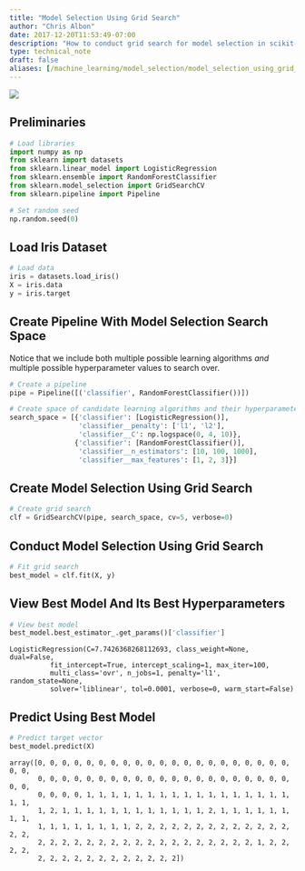 ```yaml
---
title: "Model Selection Using Grid Search"
author: "Chris Albon"
date: 2017-12-20T11:53:49-07:00
description: "How to conduct grid search for model selection in scikit-learn for machine learning in Python."
type: technical_note
draft: false
aliases: [/machine_learning/model_selection/model_selection_using_grid_search/]
---
```

<a alt="Model Selection Using Grid Search" href="https://machinelearningflashcards.com">
    <img src="/images/machine_learning_flashcards/Model_Selection_print.png" class="flashcard center-block">
</a>

## Preliminaries


```python
# Load libraries
import numpy as np
from sklearn import datasets
from sklearn.linear_model import LogisticRegression
from sklearn.ensemble import RandomForestClassifier
from sklearn.model_selection import GridSearchCV
from sklearn.pipeline import Pipeline

# Set random seed
np.random.seed(0)
```

## Load Iris Dataset


```python
# Load data
iris = datasets.load_iris()
X = iris.data
y = iris.target
```

## Create Pipeline With Model Selection Search Space

Notice that we include both multiple possible learning algorithms _and_ multiple possible hyperparameter values to search over.


```python
# Create a pipeline
pipe = Pipeline([('classifier', RandomForestClassifier())])

# Create space of candidate learning algorithms and their hyperparameters
search_space = [{'classifier': [LogisticRegression()],
                 'classifier__penalty': ['l1', 'l2'],
                 'classifier__C': np.logspace(0, 4, 10)},
                {'classifier': [RandomForestClassifier()],
                 'classifier__n_estimators': [10, 100, 1000],
                 'classifier__max_features': [1, 2, 3]}]
```

## Create Model Selection Using Grid Search


```python
# Create grid search 
clf = GridSearchCV(pipe, search_space, cv=5, verbose=0)
```

## Conduct Model Selection Using Grid Search


```python
# Fit grid search
best_model = clf.fit(X, y)
```

## View Best Model And Its Best Hyperparameters


```python
# View best model
best_model.best_estimator_.get_params()['classifier']
```




    LogisticRegression(C=7.7426368268112693, class_weight=None, dual=False,
              fit_intercept=True, intercept_scaling=1, max_iter=100,
              multi_class='ovr', n_jobs=1, penalty='l1', random_state=None,
              solver='liblinear', tol=0.0001, verbose=0, warm_start=False)



## Predict Using Best Model


```python
# Predict target vector
best_model.predict(X)
```




    array([0, 0, 0, 0, 0, 0, 0, 0, 0, 0, 0, 0, 0, 0, 0, 0, 0, 0, 0, 0, 0, 0, 0,
           0, 0, 0, 0, 0, 0, 0, 0, 0, 0, 0, 0, 0, 0, 0, 0, 0, 0, 0, 0, 0, 0, 0,
           0, 0, 0, 0, 1, 1, 1, 1, 1, 1, 1, 1, 1, 1, 1, 1, 1, 1, 1, 1, 1, 1, 1,
           1, 2, 1, 1, 1, 1, 1, 1, 1, 1, 1, 1, 1, 1, 2, 1, 1, 1, 1, 1, 1, 1, 1,
           1, 1, 1, 1, 1, 1, 1, 1, 2, 2, 2, 2, 2, 2, 2, 2, 2, 2, 2, 2, 2, 2, 2,
           2, 2, 2, 2, 2, 2, 2, 2, 2, 2, 2, 2, 2, 2, 2, 2, 2, 2, 1, 2, 2, 2, 2,
           2, 2, 2, 2, 2, 2, 2, 2, 2, 2, 2, 2])


